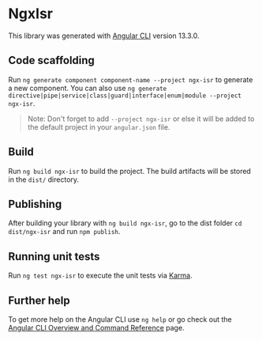 # NgxIsr

This library was generated with [Angular CLI](https://github.com/angular/angular-cli) version 13.3.0.

## Code scaffolding

Run `ng generate component component-name --project ngx-isr` to generate a new component. You can also use `ng generate directive|pipe|service|class|guard|interface|enum|module --project ngx-isr`.
> Note: Don't forget to add `--project ngx-isr` or else it will be added to the default project in your `angular.json` file. 

## Build

Run `ng build ngx-isr` to build the project. The build artifacts will be stored in the `dist/` directory.

## Publishing

After building your library with `ng build ngx-isr`, go to the dist folder `cd dist/ngx-isr` and run `npm publish`.

## Running unit tests

Run `ng test ngx-isr` to execute the unit tests via [Karma](https://karma-runner.github.io).

## Further help

To get more help on the Angular CLI use `ng help` or go check out the [Angular CLI Overview and Command Reference](https://angular.io/cli) page.

